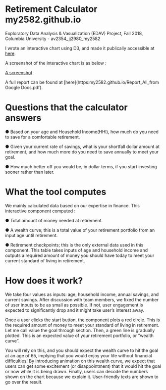 # Retirement Calculator my2582.github.io
Exploratory Data Analysis & Vasualization (EDAV) Project, Fall 2018, Columbia University - av2354_jj2980_my2582

I wrote an interactive chart using D3, and made it publically accessible at [here](https://my2582.github.io).

A screenshot of the interactive chart is as below :

[A screenshot](./Screenshot.png)


A full report can be found at [here](https:my2582.github.io/Report_All_from Google Docs.pdf).






# Questions that the calculator answers
  ● Based on your age and Household Income(HHI), how much do you need to save for a comfortable retirement.
  
  ● Given your current rate of savings, what is your shortfall dollar amount at retirement, and how much more do you need to save annually to meet your goal.
  
  ● How much better off you would be, in dollar terms, if you start investing sooner rather than later.
  

# What the tool computes
We mainly calculated data based on our expertise in finance. This interactive component computed :

  ● Total amount of money needed at retirement.
  
  ● A wealth curve; this is a total value of your retirement portfolio from an input age until retirement.
  
  ● Retirement checkpoints; this is the only external data used in this component. This table takes inputs of age and household income and outputs a required amount of money you should have today to meet your current standard of living in retirement.


# How does it work?
We take four values as inputs: age, household income, annual savings, and current savings. After discussion with team members, we fixed the number of user inputs to be as small as possible. If not, user engagement is expected to significantly drop and it might take user’s interest away.

Once a user clicks the start button, the component plots a red circle. This is the required amount of money to meet your standard of living in retirement. Let me call value the goal through section. Then, a green line is gradually plotted. This is an expected value of your retirement portfolio, or “wealth curve”.

You will rely on this, and you should expect the wealth curve to hit the goal at an age of 65, implying that you would enjoy your life without financial difficulties! By introducing animation on this wealth curve, we expect that users can get some excitement (or disappointment) that it would hit the goal or now while it is being drawn. Finally, users can decode the numbers shown on the chart because we explain it. User-friendly texts are shown to go over the result.
